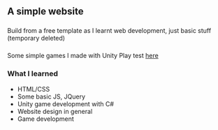 ## A simple website
###
Build from a free template as I learnt web development, just basic stuff
(temporary deleted)

###
Some simple games I made with Unity 
Play test [here]()  

### What I learned
 * HTML/CSS
 * Some basic JS, JQuery
 * Unity game development with C#
 * Website design in general
 * Game development
